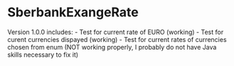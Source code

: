 # SberbankExangeRate

Version 1.0.0 includes:
                        - Test for current rate of EURO (working)
                        - Test for curent currencies dispayed (working)
                        - Test for current rates of currencies chosen from enum (NOT working properly, I probably do not have Java skills necessary to fix it)
